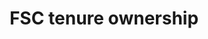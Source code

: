 ---
title: 'FSC tenure ownership'
field: 'fsc.focus.tenureOwnership'
slug: 'fsc-focus-tenureownership'
description: 'Indicate the tenure ownership included in the coverage of the resource'
comment: 'select from control list'
required: False
vocabulary: 'vocabulary.txt'
module: 'Scope'
cluster: 'Fsc'
policy: 'Controlled value. Multi select from control list.'
layout: 'fsc'
---